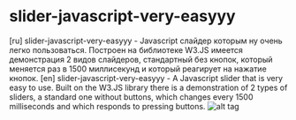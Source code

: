 # slider-javascript-very-easyyy
[ru] slider-javascript-very-easyyy - Javascript слайдер которым ну очень легко пользоваться. Построен на библиотеке W3.JS имеется демонстрация 2 видов слайдеров, стандартный без кнопок, который меняется раз в 1500 миллисекунд и который реагирует на нажатие кнопок. [en] slider-javascript-very-easyyy - A Javascript slider that is very easy to use. Built on the W3.JS library there is a demonstration of 2 types of sliders, a standard one without buttons, which changes every 1500 milliseconds and which responds to pressing buttons. ![alt tag](https://i.postimg.cc/HL9SqQYH/slider.png "Пример работы скрипта")
